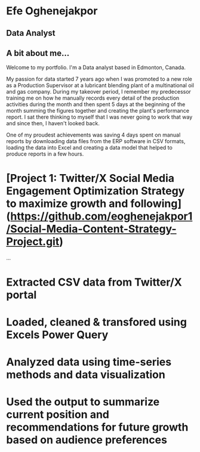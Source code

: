 # Efe Oghenejakpor
## Data Analyst

## A bit about me...
Welcome to my portfolio. I'm a Data analyst based in Edmonton, Canada. 

My passion for data started 7 years ago when I was promoted to a new role as a Production Supervisor at a lubricant blending plant of a multinational oil and gas company. During my takeover period, I remember my predecessor training me on how he manually records every detail of the production activities during the month and then spent 5 days at the beginning of the month summing the figures together and creating the plant's performance report. I sat there thinking to myself that I was never going to work that way and since then, I haven't looked back. 

One of my proudest achievements was saving 4 days spent on manual reports by downloading data files from the ERP software in CSV formats, loading the data into Excel and creating a data model that helped to produce reports in a few hours.
# [Project 1: Twitter/X Social Media Engagement Optimization Strategy to maximize growth and following] (https://github.com/eoghenejakpor1/Social-Media-Content-Strategy-Project.git)
...
# Extracted CSV data from Twitter/X portal
# Loaded, cleaned & transfored using Excels Power Query
# Analyzed data using time-series methods and data visualization 
# Used the output to summarize current position and recommendations for future growth based on audience preferences
